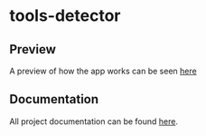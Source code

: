 # tools-detector

## Preview
A preview of how the app works can be seen [here](https://www.youtube.com/watch?v=OlNpbrfV--s)

## Documentation
All project documentation can be found [here](https://padjal.github.io/tools-detector/).
